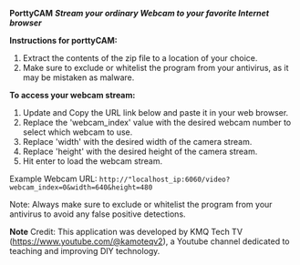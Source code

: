 **PorttyCAM**
***Stream your ordinary Webcam to your favorite Internet browser***

****Instructions for porttyCAM:****

<!---1. Download the zipped program from the link https://github.com/kamoteqv2/porttyCAM-->
1. Extract the contents of the zip file to a location of your choice.
2. Make sure to exclude or whitelist the program from your antivirus, as it may be mistaken as malware.

****To access your webcam stream:****

1. Update and Copy the URL link below and paste it in your web browser.
2. Replace the 'webcam_index' value with the desired webcam number to select which webcam to use.
3. Replace 'width' with the desired width of the camera stream.
5. Replace 'height' with the desired height of the camera stream.
6. Hit enter to load the webcam stream.

Example Webcam URL: `http://"localhost_ip:6060/video?webcam_index=0&width=640&height=480`

Note: Always make sure to exclude or whitelist the program from your antivirus to avoid any false positive detections.

**Note**
Credit: This application was developed by KMQ Tech TV (https://www.youtube.com/@kamoteqv2), a Youtube channel dedicated to teaching and improving DIY technology.
